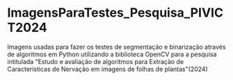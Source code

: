 # ImagensParaTestes_Pesquisa_PIVICT2024
Imagens usadas para fazer os testes de segmentação e binarização através de algoritmos em Python utilizando a biblioteca OpenCV para a pesquisa intitulada "Estudo e avaliação de algoritmos para Extração de Características de Nervação em imagens de folhas de plantas"(2024)
